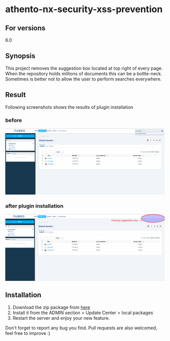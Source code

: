 # athento-nx-security-xss-prevention

## For versions
6.0

## Synopsis

This project removes the suggestion box located at top right of every page. When the repository holds millions of documents this can be a bottle-neck. Sometimes is better not to allow the user to perform searches everywhere. 

## Result
Following screenshots shows the results of plugin installation
### before
![Suggestion box present](/screenshots/suggestion_box_present.png)
### after plugin installation
![Missing suggestion box](/screenshots/no_suggestion_box.png)


## Installation

1. Download the zip package from   [here](https://github.com/athento/athento-nx-remove-suggestion-box/athento-nx-remove-suggestion-box-dist/target/athento-nx-remove-suggestion-box-project-1.0.zip)
2. Install it  from the ADMIN section > Update Center > local packages
3. Restart the server and enjoy your new feature.

Don't forget to report any bug you find. Pull requests are also welcomed, feel free to improve :)